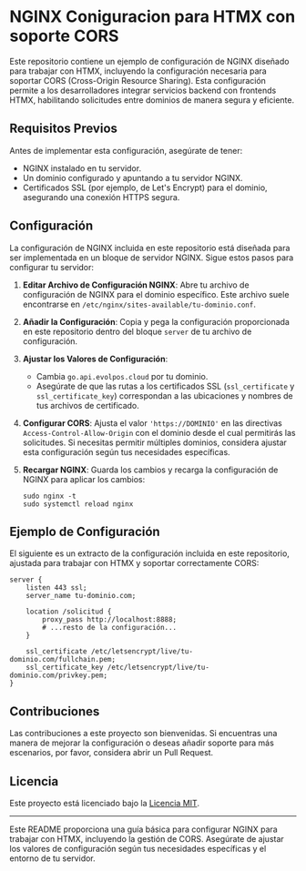 # NGINX Coniguracion para HTMX con soporte CORS

Este repositorio contiene un ejemplo de configuración de NGINX diseñado para trabajar con HTMX, incluyendo la configuración necesaria para soportar CORS (Cross-Origin Resource Sharing). Esta configuración permite a los desarrolladores integrar servicios backend con frontends HTMX, habilitando solicitudes entre dominios de manera segura y eficiente.

## Requisitos Previos

Antes de implementar esta configuración, asegúrate de tener:

- NGINX instalado en tu servidor.
- Un dominio configurado y apuntando a tu servidor NGINX.
- Certificados SSL (por ejemplo, de Let's Encrypt) para el dominio, asegurando una conexión HTTPS segura.

## Configuración

La configuración de NGINX incluida en este repositorio está diseñada para ser implementada en un bloque de servidor NGINX. Sigue estos pasos para configurar tu servidor:

1. **Editar Archivo de Configuración NGINX**: Abre tu archivo de configuración de NGINX para el dominio específico. Este archivo suele encontrarse en `/etc/nginx/sites-available/tu-dominio.conf`.

2. **Añadir la Configuración**: Copia y pega la configuración proporcionada en este repositorio dentro del bloque `server` de tu archivo de configuración.

3. **Ajustar los Valores de Configuración**:
   - Cambia `go.api.evolpos.cloud` por tu dominio.
   - Asegúrate de que las rutas a los certificados SSL (`ssl_certificate` y `ssl_certificate_key`) correspondan a las ubicaciones y nombres de tus archivos de certificado.

4. **Configurar CORS**: Ajusta el valor `'https://DOMINIO'` en las directivas `Access-Control-Allow-Origin` con el dominio desde el cual permitirás las solicitudes. Si necesitas permitir múltiples dominios, considera ajustar esta configuración según tus necesidades específicas.

5. **Recargar NGINX**: Guarda los cambios y recarga la configuración de NGINX para aplicar los cambios:
   ```
   sudo nginx -t
   sudo systemctl reload nginx
   ```

## Ejemplo de Configuración

El siguiente es un extracto de la configuración incluida en este repositorio, ajustada para trabajar con HTMX y soportar correctamente CORS:

```nginx
server {
    listen 443 ssl;
    server_name tu-dominio.com;

    location /solicitud {
        proxy_pass http://localhost:8888;
        # ...resto de la configuración...
    }

    ssl_certificate /etc/letsencrypt/live/tu-dominio.com/fullchain.pem;
    ssl_certificate_key /etc/letsencrypt/live/tu-dominio.com/privkey.pem;
}
```

## Contribuciones

Las contribuciones a este proyecto son bienvenidas. Si encuentras una manera de mejorar la configuración o deseas añadir soporte para más escenarios, por favor, considera abrir un Pull Request.

## Licencia

Este proyecto está licenciado bajo la [Licencia MIT](LICENSE).

---

Este README proporciona una guía básica para configurar NGINX para trabajar con HTMX, incluyendo la gestión de CORS. Asegúrate de ajustar los valores de configuración según tus necesidades específicas y el entorno de tu servidor.
